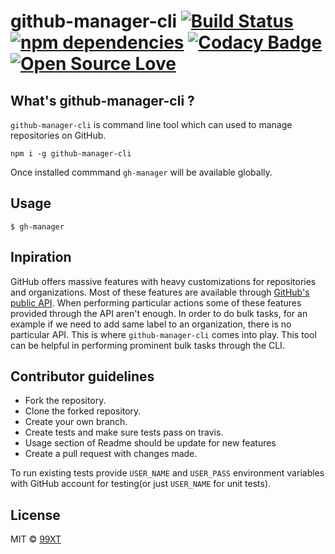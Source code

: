 # github-manager-cli [![Build Status](https://travis-ci.org/99xt/github-manager-cli.svg?branch=master)](https://travis-ci.org/99xt/github-manager-cli) [![npm dependencies](https://david-dm.org/99xt/github-manager-cli.svg)](https://david-dm.org/99xt/github-manager-cli.svg) [![Codacy Badge](https://api.codacy.com/project/badge/Grade/33e92f8ba07748a987da853e90aa3f55)](https://www.codacy.com/app/99xt/github-manager-cli?utm_source=github.com&amp;utm_medium=referral&amp;utm_content=99xt/github-manager-cli&amp;utm_campaign=Badge_Grade) [![Open Source Love](https://badges.frapsoft.com/os/mit/mit.svg?v=102)](https://github.com/ellerbrock/open-source-badge/)

## What's github-manager-cli ?

`github-manager-cli` is command line tool which can used to manage repositories on GitHub.

```
npm i -g github-manager-cli
```

Once installed commmand `gh-manager` will be available globally.


## Usage

```
$ gh-manager
```

## Inpiration

GitHub offers massive features with heavy customizations for repositories and organizations. Most of these features are available through [GitHub's public API](https://developer.github.com/v3/). When performing particular actions some of these features provided through the API aren't enough. In order to do bulk tasks, for an example if we need to add same label to an organization, there is no particular API. This is where `github-manager-cli` comes into play. This tool can be helpful in performing prominent bulk tasks through the CLI.

## Contributor guidelines

- Fork the repository.
- Clone the forked repository.
- Create your own branch.
- Create tests and make sure tests pass on travis.
- Usage section of Readme should be update for new features
- Create a pull request with changes made.

To run existing tests provide `USER_NAME` and `USER_PASS` environment variables with GitHub account for testing(or just `USER_NAME` for unit tests).

## License

MIT © [99XT](https://github.com/99xt)
